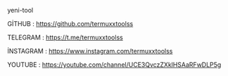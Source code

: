 yeni-tool

GİTHUB    : https://github.com/termuxxtoolss 

TELEGRAM  : https://t.me/termuxxtoolss

İNSTAGRAM : https://www.instagram.com/termuxxtoolss

YOUTUBE   : https://youtube.com/channel/UCE3QvczZXklHSAaRFwDLP5g
